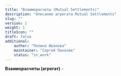 ```yaml
---
title: "Взаиморасчеты (Mutual Settlements)"
description: "Описание агрегата Mutual Settlements"
slug: ""
version: 1
weight: 1
titleIcon: ""
draft: false
additional:
    author: "Полина Иванова"
    maintainer: "Сергей Панасюк"
    status: "in_work"
---
```


**Взаиморасчеты (агрегат)** -